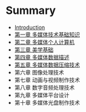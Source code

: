 # Summary

* [Introduction](README.md)
* [第一章 多媒体技术基础知识](chapter1.md)
* [第二章 多媒体个人计算机](chapter2.md)
* [第三章 美学基础](chapter3.md)
* [第四章 多媒体数据描述](chapter4.md)
* [第五章 多媒体数据压缩技术](chapter5.md)
* 第六章 图像处理技术
* 第七章 动画与视频制作技术
* 第八章 数字音频处理技术
* 第九章 多媒体平台设计
* 第十章 多媒体光盘制作技术

